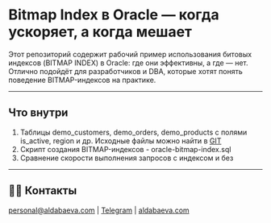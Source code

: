 # Bitmap Index в Oracle — когда ускоряет, а когда мешает

Этот репозиторий содержит рабочий пример использования битовых индексов (BITMAP INDEX) в Oracle: где они эффективны, а где — нет. 
Отлично подойдёт для разработчиков и DBA, которые хотят понять поведение BITMAP-индексов на практике.

---

## Что внутри

1. Таблицы demo_customers, demo_orders, demo_products с полями is_active, region и др.
   Исходные файлы можно найти в [GIT](https://github.com/aldabaeva/blog/tree/main/create-database-tables/sql)
2. Скрипт создания BITMAP-индексов - oracle-bitmap-index.sql
3. Сравнение скорости выполнения запросов с индексом и без

---

## 👩‍💻 Контакты
[personal@aldabaeva.com](mailto:personal@aldabaeva.com) | [Telegram](https://t.me/skiperkrut) | [aldabaeva.com](https://aldabaeva.com)